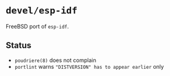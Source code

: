 # `devel/esp-idf`

FreeBSD port of `esp-idf`.

## Status

* `poudriere(8)` does not complain
* `portlint` warns `"DISTVERSION" has to appear earlier` only
